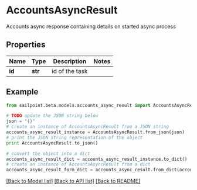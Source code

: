 # AccountsAsyncResult

Accounts async response containing details on started async process

## Properties

Name | Type | Description | Notes
------------ | ------------- | ------------- | -------------
**id** | **str** | id of the task | 

## Example

```python
from sailpoint.beta.models.accounts_async_result import AccountsAsyncResult

# TODO update the JSON string below
json = "{}"
# create an instance of AccountsAsyncResult from a JSON string
accounts_async_result_instance = AccountsAsyncResult.from_json(json)
# print the JSON string representation of the object
print AccountsAsyncResult.to_json()

# convert the object into a dict
accounts_async_result_dict = accounts_async_result_instance.to_dict()
# create an instance of AccountsAsyncResult from a dict
accounts_async_result_form_dict = accounts_async_result.from_dict(accounts_async_result_dict)
```
[[Back to Model list]](../README.md#documentation-for-models) [[Back to API list]](../README.md#documentation-for-api-endpoints) [[Back to README]](../README.md)



